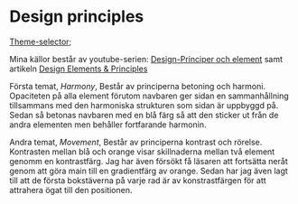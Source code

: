 Design principles
====================
[Theme-selector](theme-selector);

Mina källor består av youtube-serien: [Design-Principer och element](https://www.youtube.com/playlist?list=PLKtP9l5q3ce-oz7aoBkk-oEn4xzGbtqxU)
samt artikeln [Design Elements & Principles](https://www.canva.com/learn/design-elements-principles/)

Första temat, *Harmony*, Består av principerna betoning och harmoni. Opaciteten på alla element förutom navbaren ger sidan en sammanhållning
tillsammans med den harmoniska strukturen som sidan är uppbyggd på. Sedan så betonas navbaren med en blå färg så att den sticker ut från de
andra elementen men behåller fortfarande harmonin.

Andra temat, *Movement*, Består av principerna kontrast och rörelse. Kontrasten mellan blå och orange visar skillnaderna mellan två element genomm
en kontrastfärg. Jag har även försökt få läsaren att fortsätta neråt genom att göra main till en gradientfärg av orange. Sedan har jag även
lagt till att de första bokstäverna på varje rad är av konstrastfärgen för att attrahera ögat till den positionen.
